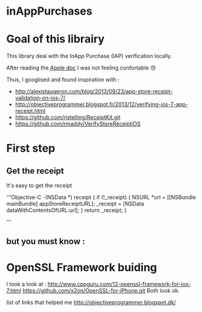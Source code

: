inAppPurchases
==============

# Goal of this librairy
This library deal with the InApp Purchase (IAP) verification locally.

After reading the [Apple doc](https://developer.apple.com/library/ios/releasenotes/General/ValidateAppStoreReceipt/Chapters/ValidateLocally.html#//apple_ref/doc/uid/TP40010573-CH1-SW2) I was not feeling confortable  :sweat:

Thus, I googlised and found inspiration with :

- http://alexistaugeron.com/blog/2013/09/23/app-store-receipt-validation-on-ios-7/
- http://objectiveprogrammer.blogspot.fr/2013/12/verifying-ios-7-app-receipt.html
- https://github.com/rjstelling/ReceiptKit.git
- https://github.com/rmaddy/VerifyStoreReceiptiOS

# First step

## Get the receipt
It's easy to get the receipt 

'''Objective-C
-(NSData *) receipt {
if (!_receipt) {
NSURL *url = [[NSBundle mainBundle] appStoreReceiptURL];
_receipt = [NSData dataWithContentsOfURL:url];
}
return _receipt;
}

'''

but you must know :
- 


# OpenSSL Framework buiding

I took a look at :
http://www.cppguru.com/12-openssl-framework-for-ios-7.html
https://github.com/x2on/OpenSSL-for-iPhone.git
Both look ok.




list of links that helped me
http://objectiveprogrammer.blogspot.dk/








